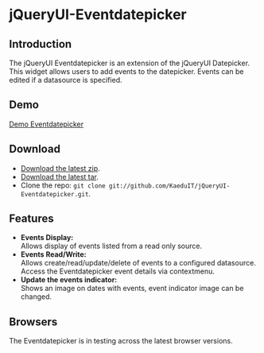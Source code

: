 jQueryUI-Eventdatepicker
=======================

Introduction
------------
The jQueryUI Eventdatepicker is an extension of the jQueryUI Datepicker.
This widget allows users to add events to the datepicker. 
Events can be edited if a datasource is specified.

## Demo
[Demo Eventdatepicker](http://kaeduit.github.io/jQueryUI-Eventdatepicker)

## Download
* [Download the latest zip](https://github.com/KaeduIT/jQueryUI-Eventdatepicker/zipball/master).
* [Download the latest tar](https://github.com/KaeduIT/jQueryUI-Eventdatepicker/tarball/master).
* Clone the repo: `git clone git://github.com/KaeduIT/jQueryUI-Eventdatepicker.git`.

## Features
* **Events Display:**  
  Allows display of events listed from a read only source.
* **Events Read/Write:**  
  Allows create/read/update/delete of events to a configured datasource. Access the Eventdatepicker event details via contextmenu.
* **Update the events indicator:**  
  Shows an image on dates with events, event indicator image can be changed.

## Browsers
The Eventdatepicker is in testing across the latest browser versions.
